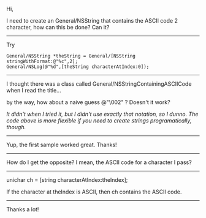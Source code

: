 

Hi,

I need to create an General/NSString that contains the ASCII code 2 character, how can this be done? Can it?

----

Try

    
    General/NSString *theString = General/[NSString stringWithFormat:@"%c",2];
    General/NSLog(@"%d",[theString characterAtIndex:0]);


----

I thought there was a class called General/NSStringContainingASCIICode when I read the title...

by the way,  how about a naive guess @"\002" ? Doesn't it work?

*It didn't when I tried it, but I didn't use exactly that notation, so I dunno. The code above is more flexible if you need to create strings programatically, though.*

----

Yup, the first sample worked great. Thanks!

----

How do I get the opposite? I mean, the ASCII code for a character I pass?

----
    
unichar ch = [string characterAtIndex:theIndex];

If the character at     theIndex is ASCII, then ch contains the ASCII code.

----

Thanks a lot!